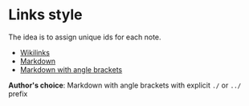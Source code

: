 # Links style

The idea is to assign unique ids for each note.

- [Wikilinks](<./Wikilinks.md>)
- [Markdown](<./Markdown.md>)
- [Markdown with angle brackets](<./Markdown with angle brackets.md>)

**Author's choice**: Markdown with angle brackets with explicit `./` or `../` prefix
